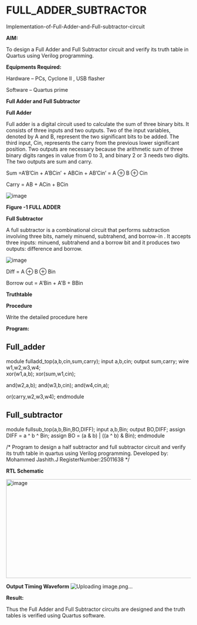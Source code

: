 # FULL_ADDER_SUBTRACTOR

Implementation-of-Full-Adder-and-Full-subtractor-circuit

**AIM:**

To design a Full Adder and Full Subtractor circuit and verify its truth table in Quartus using Verilog programming.

**Equipments Required:**

Hardware – PCs, Cyclone II , USB flasher

Software – Quartus prime

**Full Adder and Full Subtractor**

**Full Adder**

Full adder is a digital circuit used to calculate the sum of three binary bits. It consists of three inputs and two outputs. Two of the input variables, denoted by A and B, represent the two significant bits to be added. The third input, Cin, represents the carry from the previous lower significant position. Two outputs are necessary because the arithmetic sum of three binary digits ranges in value from 0 to 3, and binary 2 or 3 needs two digits. The two outputs are sum and carry.

Sum =A’B’Cin + A’BCin’ + ABCin + AB’Cin’ = A ⊕ B ⊕ Cin 

Carry = AB + ACin + BCin

![image](https://github.com/naavaneetha/FULL_ADDER_SUBTRACTOR/assets/154305477/0f30ba51-5ffb-4198-845f-18e054f675e7)

**Figure -1 FULL ADDER**

**Full Subtractor**

A full subtractor is a combinational circuit that performs subtraction involving three bits, namely minuend, subtrahend, and borrow-in . It accepts three inputs: minuend, subtrahend and a borrow bit and it produces two outputs: difference and borrow.

![image](https://github.com/naavaneetha/FULL_ADDER_SUBTRACTOR/assets/154305477/02b24f51-ab51-4304-9ad6-7b81ffc1ead5)

Diff = A ⊕ B ⊕ Bin 

Borrow out = A'Bin + A'B + BBin

**Truthtable**

**Procedure**

Write the detailed procedure here

**Program:**

## Full_adder
module fulladd_top(a,b,cin,sum,carry);
input a,b,cin;
output sum,carry;
wire w1,w2,w3,w4;       
xor(w1,a,b);
xor(sum,w1,cin);        

and(w2,a,b);
and(w3,b,cin);
and(w4,cin,a);

or(carry,w2,w3,w4);
endmodule 

## Full_subtractor
module fullsub_top(a,b,Bin,BO,DIFF);
input a,b,Bin;
output BO,DIFF;
assign DIFF = a ^ b ^ Bin;
  assign BO = (a & b) | ((a ^ b) & Bin);
endmodule


/* Program to design a half subtractor and full subtractor circuit and verify its truth table in quartus using Verilog programming. Developed by: Mohammed Jashith.J RegisterNumber:25011638
*/

**RTL Schematic**

<img width="938" height="269" alt="image" src="https://github.com/user-attachments/assets/6ef0cf60-6035-4a99-b03e-2d7989c07e7b" />

**Output Timing Waveform**
![Uploading image.png…]()

**Result:**

Thus the Full Adder and Full Subtractor circuits are designed and the truth tables is verified using Quartus software.



